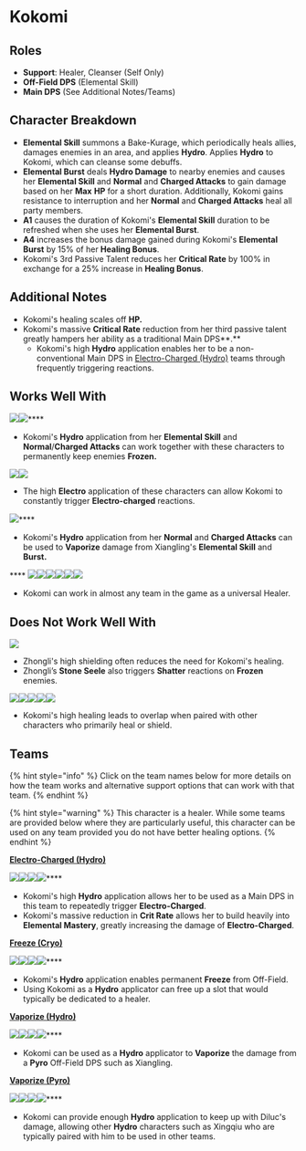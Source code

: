 # Kokomi

## Roles

* **Support**: Healer, Cleanser (Self Only)
* **Off-Field DPS** (Elemental Skill)
* **Main DPS** (See Additional Notes/Teams)

## Character Breakdown

* **Elemental Skill** summons a Bake-Kurage, which periodically heals allies, damages enemies in an area, and applies **Hydro**. Applies **Hydro** to Kokomi, which can cleanse some debuffs.
* **Elemental Burst** deals **Hydro Damage** to nearby enemies and causes her **Elemental Skill** and **Normal** and **Charged Attacks** to gain damage based on her **Max** **HP** for a short duration. Additionally, Kokomi gains resistance to interruption and her **Normal** and **Charged Attacks** heal all party members.
* **A1** causes the duration of Kokomi's **Elemental Skill** duration to be refreshed when she uses her **Elemental Burst**.
* **A4** increases the bonus damage gained during Kokomi's **Elemental Burst** by 15% of her **Healing Bonus**.&#x20;
* Kokomi's 3rd Passive Talent reduces her **Critical Rate** by 100% in exchange for a 25% increase in **Healing Bonus**.&#x20;

## **Additional Notes**

* Kokomi's healing scales off **HP.**&#x20;
* Kokomi's massive **Critical Rate** reduction from her third passive talent greatly hampers her ability as a traditional Main DPS**.**&#x20;
  * Kokomi's high **Hydro** application enables her to be a non-conventional Main DPS in [Electro-Charged (Hydro)](../../teams/electro-charged-hydro.md) teams through frequently triggering reactions.&#x20;

## **Works Well With**

****![](../../.gitbook/assets/UI\_AvatarIcon\_Ganyu.png)****![](../../.gitbook/assets/UI\_AvatarIcon\_Ayaka.png)****

* Kokomi's **Hydro** application from her **Elemental Skill** and **Normal**/**Charged Attacks** can work together with these characters to permanently keep enemies **Frozen.**

![](../../.gitbook/assets/UI\_AvatarIcon\_Beidou.png)![](../../.gitbook/assets/UI\_AvatarIcon\_Fischl.png)

* The high **Electro** application of these characters can allow Kokomi to constantly trigger **Electro-charged** reactions.

![](../../.gitbook/assets/UI\_AvatarIcon\_Xiangling.png)****

* Kokomi's **Hydro** application from her **Normal** and **Charged Attacks** can be used to **Vaporize** damage from Xiangling's **Elemental Skill** and **Burst.**&#x20;

&#x20;**** ![](../../.gitbook/assets/Element\_Anemo.webp)****![](../../.gitbook/assets/Element\_Cryo.webp)****![](../../.gitbook/assets/Element\_Electro.webp)****![](../../.gitbook/assets/Element\_Geo.webp)****![](../../.gitbook/assets/Element\_Hydro.webp)****![](../../.gitbook/assets/Element\_Pyro.webp)****

* Kokomi can work in almost any team in the game as a universal Healer.

## Does Not Work Well With

![](../../.gitbook/assets/UI\_AvatarIcon\_Zhongli.png)

* Zhongli's high shielding often reduces the need for Kokomi's healing.
* Zhongli’s **Stone Seele** also triggers **Shatter** reactions on **Frozen** enemies.

![](../../.gitbook/assets/UI\_AvatarIcon\_Barbara.png)![](../../.gitbook/assets/UI\_AvatarIcon\_Diona.png)![](../../.gitbook/assets/UI\_AvatarIcon\_Sayu.png)![](../../.gitbook/assets/UI\_AvatarIcon\_Jean.png)![](../../.gitbook/assets/UI\_AvatarIcon\_Qiqi.png)

* Kokomi's high healing leads to overlap when paired with other characters who primarily heal or shield.

## **Teams**

{% hint style="info" %}
Click on the team names below for more details on how the team works and alternative support options that can work with that team.
{% endhint %}

{% hint style="warning" %}
This character is a healer. While some teams are provided below where they are particularly useful, this character can be used on any team provided you do not have better healing options.
{% endhint %}

****[**Electro-Charged (Hydro)**](../../teams/electro-charged-hydro.md)****

****![](../../.gitbook/assets/UI\_AvatarIcon\_Kokomi.png)****![](../../.gitbook/assets/UI\_AvatarIcon\_Beidou.png)****![](../../.gitbook/assets/UI\_AvatarIcon\_Fischl.png)****![](../../.gitbook/assets/UI\_AvatarIcon\_Kazuha.png)****

* Kokomi's high **Hydro** application allows her to be used as a Main DPS in this team to repeatedly trigger **Electro-Charged**.
* Kokomi's massive reduction in **Crit Rate** allows her to build heavily into **Elemental Mastery**, greatly increasing the damage of **Electro-Charged**.

****[**Freeze (Cryo)**](../../teams/freeze.md)****

****![](../../.gitbook/assets/UI\_AvatarIcon\_Ganyu.png)****![](../../.gitbook/assets/UI\_AvatarIcon\_Kokomi.png)****![](../../.gitbook/assets/UI\_AvatarIcon\_Venti.png)****![](../../.gitbook/assets/UI\_AvatarIcon\_Rosaria.png)****

* Kokomi's **Hydro** application enables permanent **Freeze** from Off-Field.
* Using Kokomi as a **Hydro** applicator can free up a slot that would typically be dedicated to a healer.

****[**Vaporize (Hydro)**](../../teams/vaporize.md)****

****![](../../.gitbook/assets/UI\_AvatarIcon\_Kokomi.png)****![](../../.gitbook/assets/UI\_AvatarIcon\_Xiangling.png)****![](../../.gitbook/assets/UI\_AvatarIcon\_Bennett.png)****![](../../.gitbook/assets/UI\_AvatarIcon\_Sucrose.png)****

* Kokomi can be used as a **Hydro** applicator to **Vaporize** the damage from a **Pyro** Off-Field DPS such as Xiangling.

****[**Vaporize (Pyro)**](../../teams/reverse-vaporize.md)****

****![](../../.gitbook/assets/UI\_AvatarIcon\_Diluc.png)****![](../../.gitbook/assets/UI\_AvatarIcon\_Kokomi.png)****![](../../.gitbook/assets/UI\_AvatarIcon\_Bennett.png)****![](../../.gitbook/assets/UI\_AvatarIcon\_Zhongli.png)****

* Kokomi can provide enough **Hydro** application to keep up with Diluc's damage, allowing other **Hydro** characters such as Xingqiu who are typically paired with him to be used in other teams.

